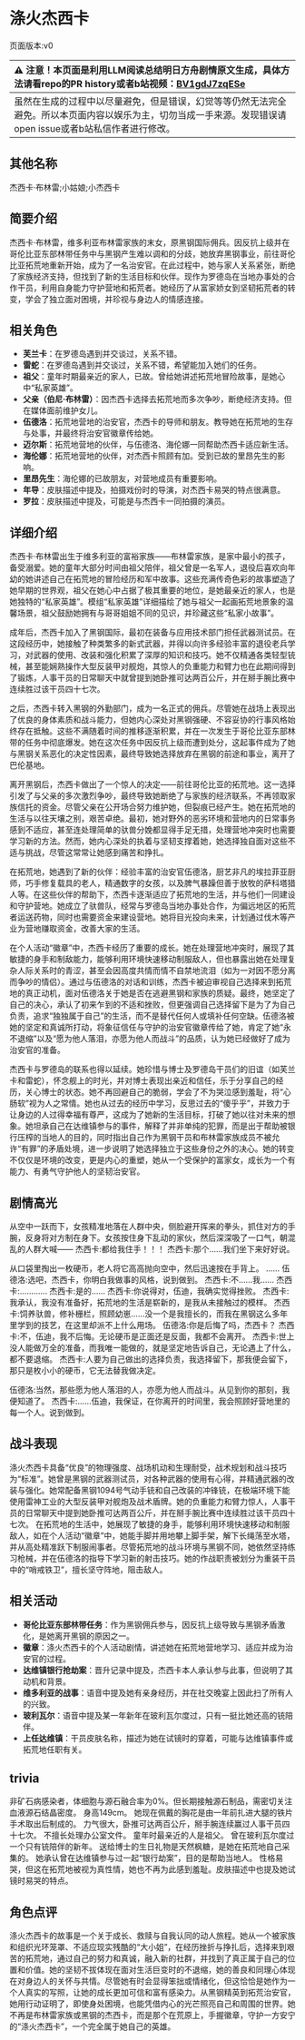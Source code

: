 # 涤火杰西卡
页面版本:v0
 

| :warning: 注意！本页面是利用LLM阅读总结明日方舟剧情原文生成，具体方法请看repo的PR history或者b站视频：[BV1gdJ7zqESe](https://www.bilibili.com/video/BV1gdJ7zqESe/)         |
|:----------------------------|
| 虽然在生成的过程中以尽量避免，但是错误，幻觉等等仍然无法完全避免。所以本页面内容以娱乐为主，切勿当成一手来源。发现错误请open issue或者b站私信作者进行修改。|



## 其他名称
杰西卡·布林雷;小姑娘;小杰西卡
## 简要介绍
杰西卡·布林雷，维多利亚布林雷家族的末女，原黑钢国际佣兵。因反抗上级并在哥伦比亚东部林带任务中与黑钢产生难以调和的分歧，她放弃黑钢事业，前往哥伦比亚拓荒地重新开始，成为了一名治安官。在此过程中，她与家人关系紧张，断绝了家族经济支持，但找到了新的生活目标和伙伴。现作为罗德岛在当地办事处的合作干员，利用自身能力守护营地和拓荒者。她经历了从富家娇女到坚韧拓荒者的转变，学会了独立面对困境，并珍视与身边人的情感连接。
## 相关角色
-   **芙兰卡**：在罗德岛遇到并交谈过，关系不错。
-   **雷蛇**：在罗德岛遇到并交谈过，关系不错，希望能加入她们的任务。
-   **祖父**：童年时期最亲近的家人，已故。曾给她讲述拓荒地冒险故事，是她心中“私家英雄”。
-   **父亲（伯尼·布林雷）**：因杰西卡选择去拓荒地而多次争吵，断绝经济支持。但在媒体面前维护女儿。
-   **伍德洛**：拓荒地营地的治安官，杰西卡的导师和朋友。教导她在拓荒地的生存与处事，并最终将治安官徽章传给她。
-   **迈尔斯**：拓荒地营地的伙伴，与伍德洛、海伦娜一同帮助杰西卡适应新生活。
-   **海伦娜**：拓荒地营地的伙伴，对杰西卡照顾有加。受到已故的里昂先生的影响。
-   **里昂先生**：海伦娜的已故朋友，对营地成员有重要影响。
-   **年导**：皮肤描述中提及，拍摄戏份时的导演，对杰西卡易哭的特点很满意。
-   **罗拉**：皮肤描述中提及，可能是与杰西卡一同拍摄的演员。
## 详细介绍
杰西卡·布林雷出生于维多利亚的富裕家族——布林雷家族，是家中最小的孩子，备受溺爱。她的童年大部分时间由祖父陪伴，祖父曾是一名军人，退役后喜欢向年幼的她讲述自己在拓荒地的冒险经历和军中故事。这些充满传奇色彩的故事塑造了她早期的世界观，祖父在她心中占据了极其重要的地位，是她最亲近的家人，也是她独特的“私家英雄”。模组“私家英雄”详细描绘了她与祖父一起画拓荒地景象的温馨场景，祖父鼓励她拥有与哥哥姐姐不同的见识，并珍藏这些“私家小故事”。

成年后，杰西卡加入了黑钢国际，最初在装备与应用技术部门担任武器测试员。在这段经历中，她接触了种类繁多的新式武器，并得以向许多经验丰富的退役老兵学习，对武器的使用、改装和强化积累了深厚的知识和技巧。她不仅精通各类轻型铳械，甚至能娴熟操作大型反装甲对舰炮，其惊人的负重能力和臂力也在此期间得到了锻炼，人事干员的日常聊天中就曾提到她卧推可达两百公斤，并在掰手腕比赛中连续胜过该干员四十七次。

之后，杰西卡转入黑钢的外勤部门，成为一名正式的佣兵。尽管她在战场上表现出了优良的身体素质和战斗能力，但她内心深处对黑钢强硬、不容妥协的行事风格始终存在抵触。这些不满随着时间的推移逐渐积累，并在一次发生于哥伦比亚东部林带的任务中彻底爆发。她在这次任务中因反抗上级而遭到处分，这起事件成为了她与黑钢关系恶化的决定性因素，最终导致她选择放弃在黑钢的前途和事业，离开了巴伦基地。

离开黑钢后，杰西卡做出了一个惊人的决定——前往哥伦比亚的拓荒地。这一选择引发了与父亲的多次激烈争吵，最终导致她断绝了与家族的经济联系，不再领取家族信托的资金。尽管父亲在公开场合努力维护她，但裂痕已经产生。她在拓荒地的生活与以往天壤之别，艰苦卓绝。最初，她对野外的恶劣环境和营地内的日常事务感到不适应，甚至连处理简单的驮兽分娩都显得手足无措，处理营地冲突时也需要学习新的方法。然而，她内心深处的执着与坚韧支撑着她，她选择独自面对这些不适与挑战，尽管这常常让她感到痛苦和挣扎。

在拓荒地，她遇到了新的伙伴：经验丰富的治安官伍德洛，厨艺非凡的埃拉菲亚厨师，巧手修复载具的老人，精通数字的女孩，以及脾气暴躁但善于放牧的萨科塔猎人等。在这些伙伴的帮助下，杰西卡逐渐适应了拓荒地的生活，并与他们一同建设和守护营地。她成立了驮兽队，经常与罗德岛当地办事处合作，为偏远地区的拓荒者运送药物，同时也需要资金来建设营地。她将目光投向未来，计划通过伐木等产业为营地赚取资金，改善大家的生活。

在个人活动“徽章”中，杰西卡经历了重要的成长。她在处理营地冲突时，展现了其敏捷的身手和制敌能力，能够利用环境快速移动制服敌人，但也暴露出她在处理复杂人际关系时的青涩，甚至会因高度共情而情不自禁地流泪（如为一对因不愿分离而争吵的情侣）。通过与伍德洛的对话和训练，杰西卡被迫审视自己选择来到拓荒地的真正动机，面对伍德洛关于她是否在逃避黑钢和家族的质疑。最终，她坚定了自己的决心，承认了初来乍到的不适和挫败，但更强调自己选择留下是为了为自己负责，追求“独独属于自己”的生活，而不是替代任何人或填补任何空缺。伍德洛被她的坚定和真诚所打动，将象征信任与守护的治安官徽章传给了她，肯定了她“永不退缩”以及“愿为他人落泪，亦愿为他人而战斗”的品质，认为她已经做好了成为治安官的准备。

杰西卡与罗德岛的联系也得以延续。她珍惜与博士及罗德岛干员们的旧谊（如芙兰卡和雷蛇），怀念舰上的时光，并对博士表现出亲近和信任，乐于分享自己的经历，关心博士的状态。她不再回避自己的脆弱，学会了不为哭泣感到羞耻，将“心肠软”视为人之常情。她也从过去的经历中学习，反思过去的“傻乎乎”，并致力于让身边的人过得幸福有尊严，这成为了她新的生活目标，打破了她以往对未来的想象。她坦承自己在达维镇参与的事件，解释了并非单纯的犯罪，而是出于帮助被银行压榨的当地人的目的，同时指出自己作为黑钢干员和布林雷家族成员不被允许“有罪”的矛盾处境，进一步说明了她选择独立于这些身份之外的决心。她的转变不仅仅是环境的改变，更是内心的重塑，她从一个受保护的富家女，成长为一个有能力、有勇气守护他人的坚韧治安官。
## 剧情高光
从空中一跃而下，女孩精准地落在人群中央，侧脸避开挥来的拳头，抓住对方的手腕，反身将对方制在身下。女孩按住身下乱动的家伙，然后深深吸了一口气，朝混乱的人群大喊——
杰西卡:都给我住手！！！
杰西卡:那个......我们坐下来好好说。

从口袋里掏出一枚硬币，老人将它高高抛向空中，然后迅速按在手背上。
......
伍德洛:选吧，杰西卡，你明白我做事的风格，说到做到。
杰西卡:不......我......
杰西卡:............
杰西卡:是的......
杰西卡:你说得对，伍迪，我确实觉得挫败。
杰西卡:我承认，我没有准备好，拓荒地的生活是崭新的，是我从未接触过的模样。
杰西卡:饲养驮兽，修补栅栏，照顾幼崽......没一个是我擅长的，而我在黑钢这么多年里学到的技艺，在这里却派不上什么用场。
伍德洛:你是后悔了吗，杰西卡？
杰西卡:不，伍迪，我不后悔。无论硬币是正面还是反面，我都不会离开。
杰西卡:世上没人能做万全的准备，而我唯一能做的，就是坚定地告诉自己，无论遇上了什么，都不要退缩。
杰西卡:人要为自己做出的选择负责，我选择留下，那我便会留下，那只是枚小小的硬币，它无法替我做决定。

伍德洛:当然，那些愿为他人落泪的人，亦愿为他人而战斗。从见到你的那刻，我便知道了。
杰西卡:......伍迪，我保证，在你离开的时间里，我会照顾好营地里的每一个人。说到做到。
## 战斗表现
涤火杰西卡具备“优良”的物理强度、战场机动和生理耐受，战术规划和战斗技巧为“标准”。她曾是黑钢的武器测试员，对各种武器的使用有心得，并精通武器的改装与强化。她常配备黑钢1094号气动手铳和自己改装的冲锋铳，在极端环境下能使用雷神工业的大型反装甲对舰炮及战术盾牌。她的负重能力和臂力惊人，人事干员的日常聊天中提到她卧推可达两百公斤，并在掰手腕比赛中连续胜过该干员四十七次。
在拓荒地的生活中，她展现了敏捷的身手，能够利用环境快速移动和制服敌人，如在个人活动“徽章”中，她能手脚并用地攀上脚手架，解下长绳荡至水塔，并从高处精准跃下制服闹事者。尽管拓荒地的战斗环境与黑钢不同，她依然坚持练习枪械，并在伍德洛的指导下学习新的射击技巧。她的作战职责被划分为重装干员中的“哨戒铁卫”，擅长坚守阵地，阻击敌人。
## 相关活动
-   **哥伦比亚东部林带任务**：作为黑钢佣兵参与，因反抗上级导致与黑钢矛盾激化，是她离开黑钢的原因之一。
-   **徽章**：涤火杰西卡的个人活动剧情，讲述她在拓荒地营地学习、适应并成为治安官的过程。
-   **达维镇银行抢劫案**：晋升记录中提及，杰西卡本人承认参与此事，但说明了其动机和背景。
-   **维多利亚的战事**：语音中提及她有亲身经历，并在社交晚宴上因此扫了所有人的兴致。
-   **玻利瓦尔**：语音中提及某一年新年在玻利瓦尔度过，只有一挺比她还高的铳陪伴。
-   **上任达维镇**：干员皮肤名称，描述为她在试镜时的穿着，可能与达维镇事件或拓荒地任职有关。
## trivia
非矿石病感染者，体细胞与源石融合率为0%。但长期接触源石制品，需密切关注血液源石结晶密度。
身高149cm。
她现在佩戴的胸花是由一年前扎进大腿的铁片手术取出后制成的。
力气很大，卧推可达两百公斤，掰手腕连续赢过人事干员四十七次。
不擅长处理办公室文件。
童年时最亲近的人是祖父。
曾在玻利瓦尔度过一个只有铳陪伴的新年。
送给博士的生日礼物是天然枫糖，是她在拓荒地自己采集的。
她承认曾在达维镇参与过一起“银行劫案”，目的是帮助当地人。
性格易哭，但这在拓荒地被视为真性情，她也不再为此感到羞耻。皮肤描述中也提及她试镜时易哭的特点。
## 角色点评
涤火杰西卡的故事是一个关于成长、救赎与自我认同的动人旅程。她从一个被家族和组织光环笼罩、不适应现实残酷的“大小姐”，在经历挫折与挣扎后，选择来到艰苦的拓荒地，通过自己的努力和真诚，融入新的社群，并找到了真正属于自己的位置和价值。她的坚韧不拔体现在面对生活巨变时的不退缩，她的善良和同理心体现在对身边人的关怀与共情。尽管她有时会显得笨拙或情绪化，但这恰恰是她作为一个人真实的写照，让她的成长更加可信和富有感染力。从黑钢精英到拓荒治安官，她用行动证明了，即使身处困境，也能凭借内心的光芒照亮自己和周围的世界。她不再是布林雷家族或黑钢的杰西卡，而是那个在荒原上，手握徽章，守护一方安宁的“涤火杰西卡”，一个完全属于她自己的英雄。